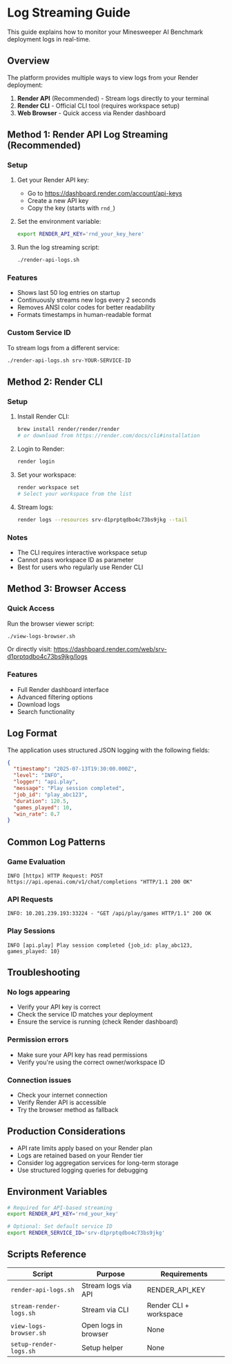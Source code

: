# Log Streaming Guide

This guide explains how to monitor your Minesweeper AI Benchmark deployment logs in real-time.

## Overview

The platform provides multiple ways to view logs from your Render deployment:

1. **Render API** (Recommended) - Stream logs directly to your terminal
2. **Render CLI** - Official CLI tool (requires workspace setup)
3. **Web Browser** - Quick access via Render dashboard

## Method 1: Render API Log Streaming (Recommended)

### Setup

1. Get your Render API key:
   - Go to https://dashboard.render.com/account/api-keys
   - Create a new API key
   - Copy the key (starts with `rnd_`)

2. Set the environment variable:
   ```bash
   export RENDER_API_KEY='rnd_your_key_here'
   ```

3. Run the log streaming script:
   ```bash
   ./render-api-logs.sh
   ```

### Features

- Shows last 50 log entries on startup
- Continuously streams new logs every 2 seconds
- Removes ANSI color codes for better readability
- Formats timestamps in human-readable format

### Custom Service ID

To stream logs from a different service:
```bash
./render-api-logs.sh srv-YOUR-SERVICE-ID
```

## Method 2: Render CLI

### Setup

1. Install Render CLI:
   ```bash
   brew install render/render/render
   # or download from https://render.com/docs/cli#installation
   ```

2. Login to Render:
   ```bash
   render login
   ```

3. Set your workspace:
   ```bash
   render workspace set
   # Select your workspace from the list
   ```

4. Stream logs:
   ```bash
   render logs --resources srv-d1prptqdbo4c73bs9jkg --tail
   ```

### Notes

- The CLI requires interactive workspace setup
- Cannot pass workspace ID as parameter
- Best for users who regularly use Render CLI

## Method 3: Browser Access

### Quick Access

Run the browser viewer script:
```bash
./view-logs-browser.sh
```

Or directly visit:
https://dashboard.render.com/web/srv-d1prptqdbo4c73bs9jkg/logs

### Features

- Full Render dashboard interface
- Advanced filtering options
- Download logs
- Search functionality

## Log Format

The application uses structured JSON logging with the following fields:

```json
{
  "timestamp": "2025-07-13T19:30:00.000Z",
  "level": "INFO",
  "logger": "api.play",
  "message": "Play session completed",
  "job_id": "play_abc123",
  "duration": 120.5,
  "games_played": 10,
  "win_rate": 0.7
}
```

## Common Log Patterns

### Game Evaluation
```
INFO [httpx] HTTP Request: POST https://api.openai.com/v1/chat/completions "HTTP/1.1 200 OK"
```

### API Requests
```
INFO: 10.201.239.193:33224 - "GET /api/play/games HTTP/1.1" 200 OK
```

### Play Sessions
```
INFO [api.play] Play session completed {job_id: play_abc123, games_played: 10}
```

## Troubleshooting

### No logs appearing
- Verify your API key is correct
- Check the service ID matches your deployment
- Ensure the service is running (check Render dashboard)

### Permission errors
- Make sure your API key has read permissions
- Verify you're using the correct owner/workspace ID

### Connection issues
- Check your internet connection
- Verify Render API is accessible
- Try the browser method as fallback

## Production Considerations

- API rate limits apply based on your Render plan
- Logs are retained based on your Render tier
- Consider log aggregation services for long-term storage
- Use structured logging queries for debugging

## Environment Variables

```bash
# Required for API-based streaming
export RENDER_API_KEY='rnd_your_key'

# Optional: Set default service ID
export RENDER_SERVICE_ID='srv-d1prptqdbo4c73bs9jkg'
```

## Scripts Reference

| Script | Purpose | Requirements |
|--------|---------|--------------|
| `render-api-logs.sh` | Stream logs via API | RENDER_API_KEY |
| `stream-render-logs.sh` | Stream via CLI | Render CLI + workspace |
| `view-logs-browser.sh` | Open logs in browser | None |
| `setup-render-logs.sh` | Setup helper | None |